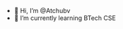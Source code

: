 - 👋 Hi, I’m @Atchubv
- 🌱 I’m currently learning BTech CSE


<!---
Atchubv/Atchubv is a ✨ special ✨ repository because its `README.md` (this file) appears on your GitHub profile.
You can click the Preview link to take a look at your changes.
--->
